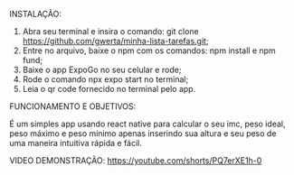 INSTALAÇÃO:

1. Abra seu terminal e insira o comando: git clone https://github.com/gwerta/minha-lista-tarefas.git;
2. Entre no arquivo, baixe o npm com os comandos: npm install e npm fund;
3. Baixe o app ExpoGo no seu celular e rode;
4. Rode o comando npx expo start no terminal;
5. Leia o qr code fornecido no terminal pelo app.

FUNCIONAMENTO E OBJETIVOS:

É um simples app usando react native para calcular o seu imc, peso ideal, peso máximo e peso mínimo apenas inserindo sua altura e seu peso de uma maneira intuitiva rápida e fácil.

VIDEO DEMONSTRAÇÃO:
https://youtube.com/shorts/PQ7erXE1h-0
